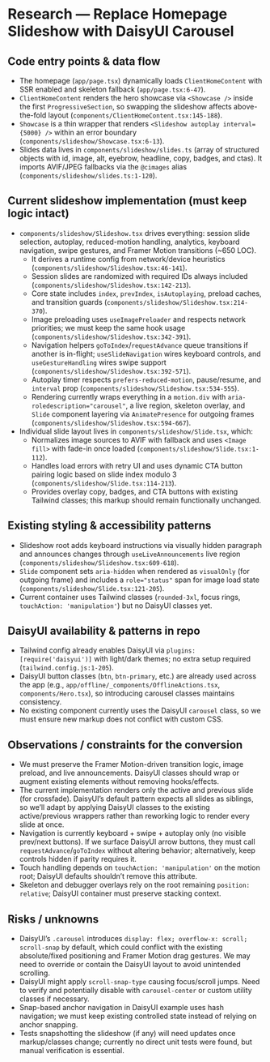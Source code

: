 # Research — Replace Homepage Slideshow with DaisyUI Carousel

## Code entry points & data flow
- The homepage (`app/page.tsx`) dynamically loads `ClientHomeContent` with SSR enabled and skeleton fallback (`app/page.tsx:6-47`).
- `ClientHomeContent` renders the hero showcase via `<Showcase />` inside the first `ProgressiveSection`, so swapping the slideshow affects above-the-fold layout (`components/ClientHomeContent.tsx:145-188`).
- `Showcase` is a thin wrapper that renders `<Slideshow autoplay interval={5000} />` within an error boundary (`components/slideshow/Showcase.tsx:6-13`).
- Slides data lives in `components/slideshow/slides.ts` (array of structured objects with id, image, alt, eyebrow, headline, copy, badges, and ctas). It imports AVIF/JPEG fallbacks via the `@cimages` alias (`components/slideshow/slides.ts:1-120`).

## Current slideshow implementation (must keep logic intact)
- `components/slideshow/Slideshow.tsx` drives everything: session slide selection, autoplay, reduced-motion handling, analytics, keyboard navigation, swipe gestures, and Framer Motion transitions (~650 LOC).
  - It derives a runtime config from network/device heuristics (`components/slideshow/Slideshow.tsx:46-141`).
  - Session slides are randomized with required IDs always included (`components/slideshow/Slideshow.tsx:142-213`).
  - Core state includes `index`, `prevIndex`, `isAutoplaying`, preload caches, and transition guards (`components/slideshow/Slideshow.tsx:214-370`).
  - Image preloading uses `useImagePreloader` and respects network priorities; we must keep the same hook usage (`components/slideshow/Slideshow.tsx:342-391`).
  - Navigation helpers `goToIndex`/`requestAdvance` queue transitions if another is in-flight; `useSlideNavigation` wires keyboard controls, and `useGestureHandling` wires swipe support (`components/slideshow/Slideshow.tsx:392-571`).
  - Autoplay timer respects `prefers-reduced-motion`, pause/resume, and `interval` prop (`components/slideshow/Slideshow.tsx:534-555`).
  - Rendering currently wraps everything in a `motion.div` with `aria-roledescription="carousel"`, a live region, skeleton overlay, and `Slide` component layering via `AnimatePresence` for outgoing frames (`components/slideshow/Slideshow.tsx:594-667`).
- Individual slide layout lives in `components/slideshow/Slide.tsx`, which:
  - Normalizes image sources to AVIF with fallback and uses `<Image fill>` with fade-in once loaded (`components/slideshow/Slide.tsx:1-112`).
  - Handles load errors with retry UI and uses dynamic CTA button pairing logic based on slide index modulo 3 (`components/slideshow/Slide.tsx:114-213`).
  - Provides overlay copy, badges, and CTA buttons with existing Tailwind classes; this markup should remain functionally unchanged.

## Existing styling & accessibility patterns
- Slideshow root adds keyboard instructions via visually hidden paragraph and announces changes through `useLiveAnnouncements` live region (`components/slideshow/Slideshow.tsx:609-618`).
- `Slide` component sets `aria-hidden` when rendered as `visualOnly` (for outgoing frame) and includes a `role="status"` span for image load state (`components/slideshow/Slide.tsx:121-205`).
- Current container uses Tailwind classes (`rounded-3xl`, focus rings, `touchAction: 'manipulation'`) but no DaisyUI classes yet.

## DaisyUI availability & patterns in repo
- Tailwind config already enables DaisyUI via `plugins: [require('daisyui')]` with light/dark themes; no extra setup required (`tailwind.config.js:1-205`).
- DaisyUI button classes (`btn`, `btn-primary`, etc.) are already used across the app (e.g., `app/offline/_components/OfflineActions.tsx`, `components/Hero.tsx`), so introducing carousel classes maintains consistency.
- No existing component currently uses the DaisyUI `carousel` class, so we must ensure new markup does not conflict with custom CSS.

## Observations / constraints for the conversion
- We must preserve the Framer Motion-driven transition logic, image preload, and live announcements. DaisyUI classes should wrap or augment existing elements without removing hooks/effects.
- The current implementation renders only the active and previous slide (for crossfade). DaisyUI’s default pattern expects all slides as siblings, so we’ll adapt by applying DaisyUI classes to the existing active/previous wrappers rather than reworking logic to render every slide at once.
- Navigation is currently keyboard + swipe + autoplay only (no visible prev/next buttons). If we surface DaisyUI arrow buttons, they must call `requestAdvance`/`goToIndex` without altering behavior; alternatively, keep controls hidden if parity requires it.
- Touch handling depends on `touchAction: 'manipulation'` on the motion root; DaisyUI defaults shouldn’t remove this attribute.
- Skeleton and debugger overlays rely on the root remaining `position: relative`; DaisyUI container must preserve stacking context.

## Risks / unknowns
- DaisyUI’s `.carousel` introduces `display: flex; overflow-x: scroll; scroll-snap` by default, which could conflict with the existing absolute/fixed positioning and Framer Motion drag gestures. We may need to override or contain the DaisyUI layout to avoid unintended scrolling.
- DaisyUI might apply `scroll-snap-type` causing focus/scroll jumps. Need to verify and potentially disable with `carousel-center` or custom utility classes if necessary.
- Snap-based anchor navigation in DaisyUI example uses hash navigation; we must keep existing controlled state instead of relying on anchor snapping.
- Tests snapshotting the slideshow (if any) will need updates once markup/classes change; currently no direct unit tests were found, but manual verification is essential.
